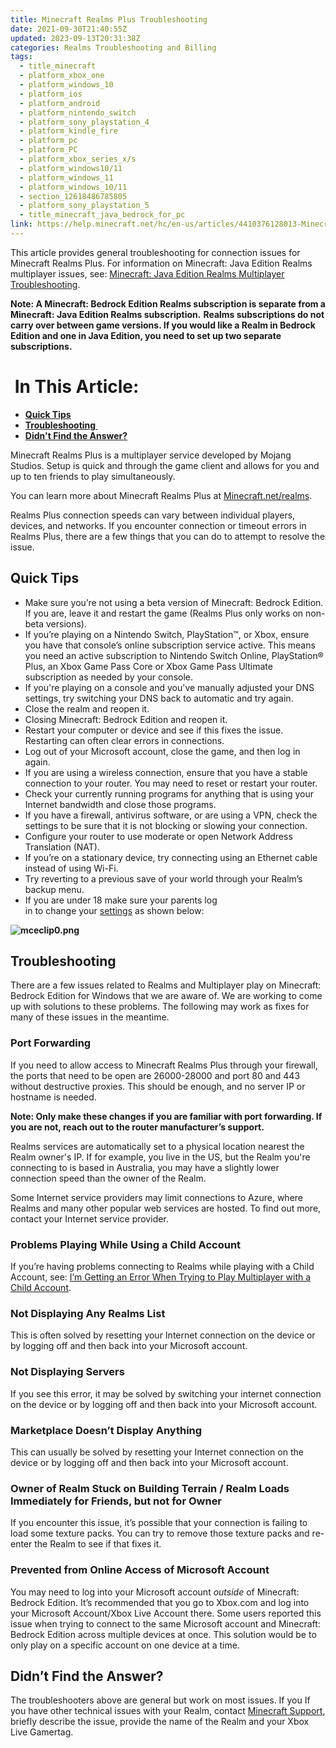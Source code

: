 ```yaml
---
title: Minecraft Realms Plus Troubleshooting
date: 2021-09-30T21:40:55Z
updated: 2023-09-13T20:31:38Z
categories: Realms Troubleshooting and Billing
tags:
  - title_minecraft
  - platform_xbox_one
  - platform_windows_10
  - platform_ios
  - platform_android
  - platform_nintendo_switch
  - platform_sony_playstation_4
  - platform_kindle_fire
  - platform_pc
  - platform_PC
  - platform_xbox_series_x/s
  - platform_windows10/11
  - platform_windows_11
  - platform_windows_10/11
  - section_12618486785805
  - platform_sony_playstation_5
  - title_minecraft_java_bedrock_for_pc
link: https://help.minecraft.net/hc/en-us/articles/4410376128013-Minecraft-Realms-Plus-Troubleshooting
---
```


This article provides general troubleshooting for connection issues for Minecraft Realms Plus. For information on Minecraft: Java Edition Realms multiplayer issues, see: [Minecraft: Java Edition Realms Multiplayer Troubleshooting](./Minecraft-Java-Edition-Realms-Troubleshooting.md).

**Note: A Minecraft: Bedrock Edition Realms subscription is separate from a Minecraft: Java Edition Realms subscription.** **Realms subscriptions do not carry over between game versions. If you would like a Realm in Bedrock Edition and one in Java Edition, you need to set up two separate subscriptions.**

#  In This Article:

- [**Quick Tips**](#quick-tips)
- **[Troubleshooting ](#troubleshooting)**
- **[Didn't Find the Answer?](#didnt-find-the-answer)**

Minecraft Realms Plus is a multiplayer service developed by Mojang Studios. Setup is quick and through the game client and allows for you and up to ten friends to play simultaneously.

You can learn more about Minecraft Realms Plus at [Minecraft.net/realms](https://www.minecraft.net/en-us/realms).

Realms Plus connection speeds can vary between individual players, devices, and networks. If you encounter connection or timeout errors in Realms Plus, there are a few things that you can do to attempt to resolve the issue.

## Quick Tips

- Make sure you’re not using a beta version of Minecraft: Bedrock Edition. If you are, leave it and restart the game (Realms Plus only works on non-beta versions).
- If you’re playing on a Nintendo Switch, PlayStation™, or Xbox, ensure you have that console’s online subscription service active. This means you need an active subscription to Nintendo Switch Online, PlayStation® Plus, an Xbox Game Pass Core or Xbox Game Pass Ultimate subscription as needed by your console.
- If you're playing on a console and you've manually adjusted your DNS settings, try switching your DNS back to automatic and try again.
- Close the realm and reopen it.
- Closing Minecraft: Bedrock Edition and reopen it.
- Restart your computer or device and see if this fixes the issue. Restarting can often clear errors in connections.
- Log out of your Microsoft account, close the game, and then log in again.
- If you are using a wireless connection, ensure that you have a stable connection to your router. You may need to reset or restart your router.
- Check your currently running programs for anything that is using your Internet bandwidth and close those programs.
- If you have a firewall, antivirus software, or are using a VPN, check the settings to be sure that it is not blocking or slowing your connection.
- Configure your router to use moderate or open Network Address Translation (NAT).
- If you’re on a stationary device, try connecting using an Ethernet cable instead of using Wi-Fi.
- Try reverting to a previous save of your world through your Realm’s backup menu.
- If you are under 18 make sure your parents log in to change your [settings](https://account.xbox.com/settings) as shown below: 

**![mceclip0.png](https://minecrafthelp.zendesk.com/hc/article_attachments/4410380134669)**

## Troubleshooting

There are a few issues related to Realms and Multiplayer play on Minecraft: Bedrock Edition for Windows that we are aware of. We are working to come up with solutions to these problems. The following may work as fixes for many of these issues in the meantime.

### Port Forwarding

If you need to allow access to Minecraft Realms Plus through your firewall, the ports that need to be open are 26000-28000 and port 80 and 443 without destructive proxies. This should be enough, and no server IP or hostname is needed.

**Note: Only make these changes if you are familiar with port forwarding. If you are not, reach out to the router manufacturer’s support.**

Realms services are automatically set to a physical location nearest the Realm owner's IP. If for example, you live in the US, but the Realm you're connecting to is based in Australia, you may have a slightly lower connection speed than the owner of the Realm.

Some Internet service providers may limit connections to Azure, where Realms and many other popular web services are hosted. To find out more, contact your Internet service provider.

### Problems Playing While Using a Child Account

If you’re having problems connecting to Realms while playing with a Child Account, see: [I’m Getting an Error When Trying to Play Multiplayer with a Child Account](../Minecraft-Bedrock-Edition-Accounts/I-m-Getting-an-Error-When-Trying-to-Play-Multiplayer-with-a-Child-Account.md).   

### Not Displaying Any Realms List

This is often solved by resetting your Internet connection on the device or by logging off and then back into your Microsoft account.

### Not Displaying Servers

If you see this error, it may be solved by switching your internet connection on the device or by logging off and then back into your Microsoft account.

### Marketplace Doesn’t Display Anything

This can usually be solved by resetting your Internet connection on the device or by logging off and then back into your Microsoft account.

### Owner of Realm Stuck on Building Terrain / Realm Loads Immediately for Friends, but not for Owner

If you encounter this issue, it’s possible that your connection is failing to load some texture packs. You can try to remove those texture packs and re-enter the Realm to see if that fixes it.

### Prevented from Online Access of Microsoft Account

You may need to log into your Microsoft account *outside* of Minecraft: Bedrock Edition. It’s recommended that you go to Xbox.com and log into your Microsoft Account/Xbox Live Account there. Some users reported this issue when trying to connect to the same Microsoft account and Minecraft: Bedrock Edition across multiple devices at once. This solution would be to only play on a specific account on one device at a time.

## Didn’t Find the Answer?

The troubleshooters above are general but work on most issues. If you If you have other technical issues with your Realm, contact [Minecraft Support](https://aka.ms/Minecraft-Support), briefly describe the issue, provide the name of the Realm and your Xbox Live Gamertag.
